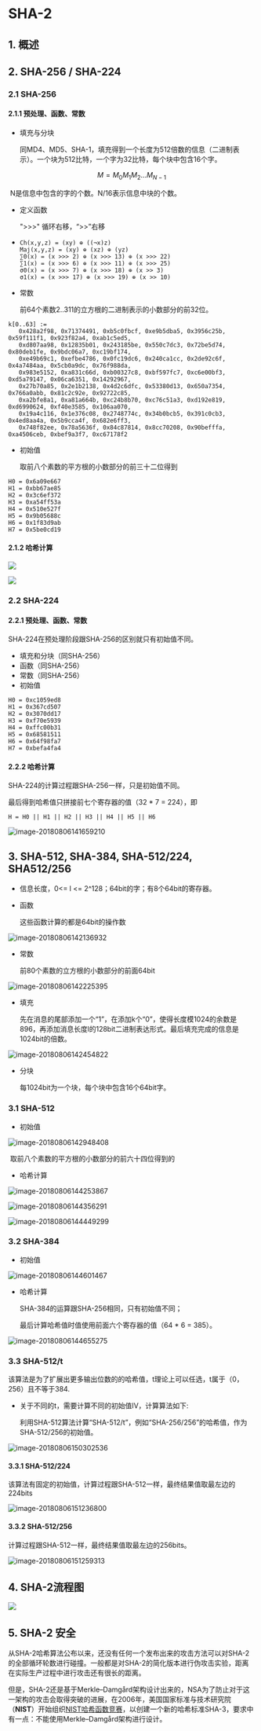 # SHA-2

## 1. 概述

## 2. SHA-256 / SHA-224 

### 2.1 SHA-256

#### 2.1.1 预处理、函数、常数 

* 填充与分块

  同MD4、MD5、SHA-1，填充得到一个长度为512倍数的信息（二进制表示）。一个块为512比特，一个字为32比特，每个块中包含16个字。

$$
M = M_{0}M_1M_2...M_{N-1}
$$

​	N是信息中包含的字的个数。N/16表示信息中块的个数。

* 定义函数

  ">>>"  循环右移，“>>”右移

* ```
  Ch(x,y,z) = (xy) ⊕ ((¬x)z)
  Maj(x,y,z) = (xy) ⊕ (xz) ⊕ (yz)
  ∑0(x) = (x >>> 2) ⊕ (x >>> 13) ⊕ (x >>> 22)
  ∑1(x) = (x >>> 6) ⊕ (x >>> 11) ⊕ (x >>> 25)
  σ0(x) = (x >>> 7) ⊕ (x >>> 18) ⊕ (x >> 3)
  σ1(x) = (x >>> 17) ⊕ (x >>> 19) ⊕ (x >> 10)
  ```

* 常数

  前64个素数2..311的立方根的二进制表示的小数部分的前32位。

```
k[0..63] := 
   0x428a2f98, 0x71374491, 0xb5c0fbcf, 0xe9b5dba5, 0x3956c25b, 0x59f111f1, 0x923f82a4, 0xab1c5ed5,
   0xd807aa98, 0x12835b01, 0x243185be, 0x550c7dc3, 0x72be5d74, 0x80deb1fe, 0x9bdc06a7, 0xc19bf174,
   0xe49b69c1, 0xefbe4786, 0x0fc19dc6, 0x240ca1cc, 0x2de92c6f, 0x4a7484aa, 0x5cb0a9dc, 0x76f988da,
   0x983e5152, 0xa831c66d, 0xb00327c8, 0xbf597fc7, 0xc6e00bf3, 0xd5a79147, 0x06ca6351, 0x14292967,
   0x27b70a85, 0x2e1b2138, 0x4d2c6dfc, 0x53380d13, 0x650a7354, 0x766a0abb, 0x81c2c92e, 0x92722c85,
   0xa2bfe8a1, 0xa81a664b, 0xc24b8b70, 0xc76c51a3, 0xd192e819, 0xd6990624, 0xf40e3585, 0x106aa070,
   0x19a4c116, 0x1e376c08, 0x2748774c, 0x34b0bcb5, 0x391c0cb3, 0x4ed8aa4a, 0x5b9cca4f, 0x682e6ff3,
   0x748f82ee, 0x78a5636f, 0x84c87814, 0x8cc70208, 0x90befffa, 0xa4506ceb, 0xbef9a3f7, 0xc67178f2
```

* 初始值

  取前八个素数的平方根的小数部分的前三十二位得到

```
H0 = 0x6a09e667 
H1 = 0xbb67ae85
H2 = 0x3c6ef372 
H3 = 0xa54ff53a 
H4 = 0x510e527f 
H5 = 0x9b05688c 
H6 = 0x1f83d9ab 
H7 = 0x5be0cd19
```

#### 2.1.2 哈希计算

![](img/1533288919745.jpg)

![](img/1533289080873.jpg)

### 2.2 SHA-224

#### 2.2.1 预处理、函数、常数

SHA-224在预处理阶段跟SHA-256的区别就只有初始值不同。

* 填充和分块（同SHA-256）
* 函数（同SHA-256）
* 常数（同SHA-256）
* 初始值

```
H0 = 0xc1059ed8
H1 = 0x367cd507
H2 = 0x3070dd17 
H3 = 0xf70e5939 
H4 = 0xffc00b31 
H5 = 0x68581511 
H6 = 0x64f98fa7 
H7 = 0xbefa4fa4
```

#### 2.2.2 哈希计算

SHA-224的计算过程跟SHA-256一样，只是初始值不同。

最后得到哈希值只拼接前七个寄存器的值（32 * 7 = 224），即

```
H = H0 || H1 || H2 || H3 || H4 || H5 || H6
```

![image-20180806141659210](img/image-20180806141659210.png) 



## 3. SHA-512, SHA-384, SHA-512/224, SHA512/256

* 信息长度，0<= l <= 2^128；64bit的字；有8个64bit的寄存器。

* 函数

  这些函数计算的都是64bit的操作数

![image-20180806142136932](img/image-20180806142136932.png)

* 常数

  前80个素数的立方根的小数部分的前面64bit

![image-20180806142225395](img/image-20180806142225395.png)

* 填充

  先在消息的尾部添加一个“1”，在添加k个“0”，使得长度模1024的余数是896，再添加消息长度l的128bit二进制表达形式。最后填充完成的信息是1024bit的倍数。

![image-20180806142454822](img/image-20180806142454822.png)

* 分块

  每1024bit为一个块，每个块中包含16个64bit字。

### 3.1 SHA-512

* 初始值

![image-20180806142948408](img/image-20180806142948408.png)

​	取前八个素数的平方根的小数部分的前六十四位得到的

* 哈希计算

![image-20180806144253867](img/image-20180806144253867.png)

![image-20180806144356291](img/image-20180806144356291.png)

![image-20180806144449299](img/image-20180806144449299.png)



### 3.2 SHA-384

* 初始值

![image-20180806144601467](img/image-20180806144601467.png)

* 哈希计算

  SHA-384的运算跟SHA-256相同，只有初始值不同；

  最后计算哈希值时值使用前面六个寄存器的值（64 * 6  = 385）。

![image-20180806144655275](img/image-20180806144655275.png)

### 3.3 SHA-512/t

该算法是为了扩展出更多输出位数的的哈希值，t理论上可以任选，t属于（0，256）且不等于384.

* 关于不同的t，需要计算不同的初始值IV，计算算法如下:

  利用SHA-512算法计算“SHA-512/t”，例如“SHA-256/256”的哈希值，作为SHA-512/256的初始值。

![image-20180806150302536](img/image-20180806150302536.png)

#### 3.3.1 SHA-512/224

该算法有固定的初始值，计算过程跟SHA-512一样，最终结果值取最左边的224bits

![image-20180806151236800](img/image-20180806151236800.png)

#### 3.3.2 SHA-512/256

计算过程跟SHA-512一样，最终结果值取最左边的256bits。

![image-20180806151259313](img/image-20180806151259313.png)



## 4. SHA-2流程图

![](img/SHA-2.png)

## 5. SHA-2 安全

从SHA-2哈希算法公布以来，还没有任何一个发布出来的攻击方法可以对SHA-2的全部循环轮数进行碰撞。一般都是对SHA-2的简化版本进行伪攻击实验，距离在实际生产过程中进行攻击还有很长的距离。

但是，SHA-2还是基于Merkle–Damgård架构设计出来的，NSA为了防止对于这一架构的攻击会取得突破的进展，在2006年，美国国家标准与技术研究院（**NIST**）开始组织[NIST哈希函数竞赛](https://en.wikipedia.org/wiki/NIST_hash_function_competition)，以创建一个新的哈希标准SHA-3，要求中有一点：不能使用Merkle–Damgård架构进行设计。
